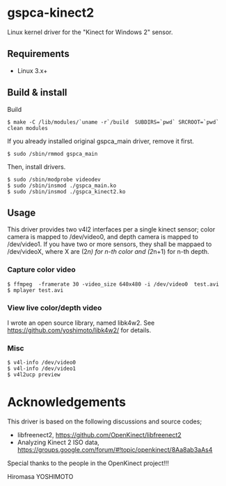 # gspca-kinect2

Linux kernel driver for the "Kinect for Windows 2" sensor.

## Requirements ##
* Linux 3.x+

## Build & install

Build
```
$ make -C /lib/modules/`uname -r`/build  SUBDIRS=`pwd` SRCROOT=`pwd` clean modules  
```

If you already installed original gspca_main driver, remove it first.
```
$ sudo /sbin/rmmod gspca_main
```

Then, install drivers.
```
$ sudo /sbin/modprobe videodev
$ sudo /sbin/insmod ./gspca_main.ko  
$ sudo /sbin/insmod ./gspca_kinect2.ko  
```

## Usage

This driver provides two v4l2 interfaces per a single kinect sensor; color camera is mapped to /dev/video0, and depth camera is mapped to /dev/video1. If you have two or more sensors, they shall be mappaed to /dev/videoX, where X are (2*n) for n-th color and (2*n+1) for n-th depth.

### Capture color video

```
$ ffmpeg  -framerate 30 -video_size 640x480 -i /dev/video0  test.avi  
$ mplayer test.avi  
```

### View live color/depth video

I wrote an open source library, named libk4w2. See https://github.com/yoshimoto/libk4w2/ for details.

### Misc

```
$ v4l-info /dev/video0  
$ v4l-info /dev/video1  
$ v4l2ucp preview  
```

# Acknowledgements

This driver is based on the following discussions and source codes;
- libfreenect2, https://github.com/OpenKinect/libfreenect2
- Analyzing Kinect 2 ISO data, https://groups.google.com/forum/#!topic/openkinect/8Aa8ab3aAs4

Special thanks to the people in the OpenKinect project!!!


Hiromasa YOSHIMOTO
